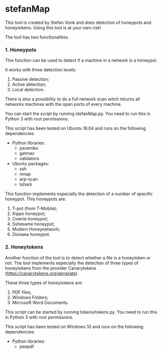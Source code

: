 # stefanMap
This tool is created by Stefan Vonk and does detection of honeypots and honeytokens. Using this tool is at your own risk!

The tool has two functionalities.

### 1. Honeypots
This function can be used to detect if a machine in a network is a honeypot.

It works with three detection levels:
1. Passive detection;
2. Active detection;
3. Local detection.

There is also a possibility to do a full network scan witch returns 
all networks machines with the open ports of every machine.

You can start the script by running stefanMap.py.
You need to run this in Python 3 with root permissions.

This script has been tested on Ubuntu 18.04 and runs on the following dependencies:
- Python libraries:
    - paramiko
    - getmac
    - validators
- Ubuntu packages:
    - ssh
    - nmap
    - arp-scan
    - tshark

This function implements especially the detection of a number of specific honeypot.
This honeypots are:
1. T-pot (from T-Mobile);
2. Kippo honeypot;
3. Cowrie honeypot;
4. Sshesame honeypot;
5. Modern Honeynetwork;
6. Dionaea honeypot.

### 2. Honeytokens
Another function of the tool is to detect whether a file is a honeytoken or not.
The tool implements especially the detection of three types of honeytokens from
the provider Canarytokens (https://canarytokens.org/generate).

These three types of honeytokens are:
1. PDF files;
2. Windows Folders;
3. Microsoft Word Documents.

This script can be started by running tokens/tokens.py.
You need to run this in Python 3 with root permissions.

This script has been tested on Windows 10 and runs on the following dependencies:
- Python libraries:
    - peepdf